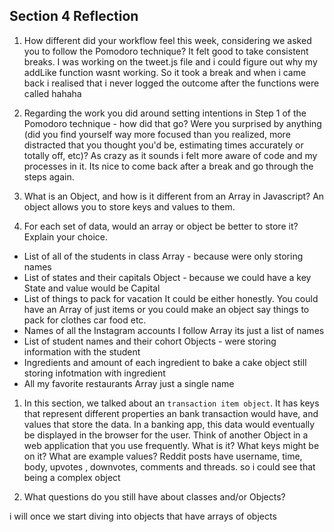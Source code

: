 ## Section 4 Reflection

1. How different did your workflow feel this week, considering we asked you to follow the Pomodoro technique?
It felt good to take consistent breaks. I was working on the tweet.js file and i could figure out why my addLike function wasnt working. So it took a break and when i came back i realised that i never logged the outcome after the functions were called hahaha

1. Regarding the work you did around setting intentions in Step 1 of the Pomodoro technique - how did that go? Were you surprised by anything (did you find yourself way more focused than you realized, more distracted that you thought you'd be, estimating times accurately or totally off, etc)? As crazy as it sounds i felt more aware of code and my processes in it. Its nice to come back after a break and go through the steps again.

1. What is an Object, and how is it different from an Array in Javascript?
An object allows you to store keys and values to them.

1. For each set of data, would an array or object be better to store it? Explain your choice.

  * List of all of the students in class Array - because were only storing names
  * List of states and their capitals Object - because we could have a key State and value would be Capital
  * List of things to pack for vacation It could be either honestly. You could have an Array of just items or you
  could make an object say things to pack for clothes car food etc.
  * Names of all the Instagram accounts I follow Array its just a list of names
  * List of student names and their cohort Objects - were storing information with the student
  * Ingredients and amount of each ingredient to bake a cake object still storing infotmation with ingredient
  * All my favorite restaurants Array just a single name

1. In this section, we talked about an `transaction item object`. It has keys that represent different properties an bank transaction would have, and values that store the data. In a banking app, this data would eventually be displayed in the browser for the user. Think of another Object in a web application that you use frequently. What is it? What keys might be on it? What are example values? Reddit posts  have username, time, body, upvotes , downvotes, comments and threads.  so i could see that being a complex object



1. What questions do you still have about classes and/or Objects?

i will once we start diving into objects that have arrays of objects
